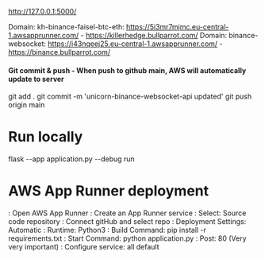 

http://127.0.0.1:5000/

Domain: kh-binance-faisel-btc-eth: https://5i3mr7mjmc.eu-central-1.awsapprunner.com/ - https://killerhedge.bullparrot.com/
Domain: binance-websocket: https://i43nqeej25.eu-central-1.awsapprunner.com/ - https://binance.bullparrot.com/


#### Git commit & push - When push to github main, AWS will automatically update to server
git add .
git commit -m 'unicorn-binance-websocket-api updated'
git push origin main


# Run locally
flask --app application.py --debug run


# AWS App Runner deployment
: Open AWS App Runner
: Create an App Runner service
: Select: Source code repository
: Connect gitHub and select repo
: Deployment Settings: Automatic
: Runtime: Python3
: Build Command: pip install -r requirements.txt
: Start Command: python application.py
: Post: 80 (Very very important)
: Configure service: all default
